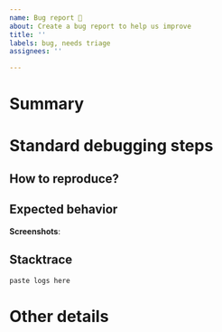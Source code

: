 ```yaml
---
name: Bug report 🐛
about: Create a bug report to help us improve
title: ''
labels: bug, needs triage
assignees: ''

---
```


# Summary

<!-- One sentence description of what the bug is. -->


# Standard debugging steps

## How to reproduce?

<!-- For example:
1. Go to '...'
2. Click on '....'
3. Scroll down to '....'
4. See error
-->

## Expected behavior

<!-- A clear and concise description of what you expected to happen. -->

**Screenshots**:
<!-- If applicable, add screenshots to help explain your problem. -->

## Stacktrace

<!-- If you have a stacktrace or log, paste it between the quoted lines below: -->

```
paste logs here
```


# Other details

<!-- Add any other context about the problem here. If not, leave blank. -->